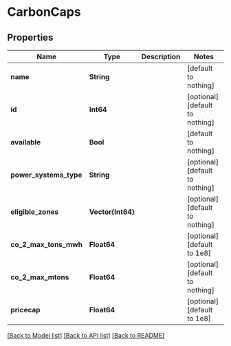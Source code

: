 # CarbonCaps


## Properties
Name | Type | Description | Notes
------------ | ------------- | ------------- | -------------
**name** | **String** |  | [default to nothing]
**id** | **Int64** |  | [optional] [default to nothing]
**available** | **Bool** |  | [default to nothing]
**power_systems_type** | **String** |  | [optional] [default to nothing]
**eligible_zones** | **Vector{Int64}** |  | [optional] [default to nothing]
**co_2_max_tons_mwh** | **Float64** |  | [optional] [default to 1e8]
**co_2_max_mtons** | **Float64** |  | [optional] [default to nothing]
**pricecap** | **Float64** |  | [optional] [default to 1e8]


[[Back to Model list]](../README.md#models) [[Back to API list]](../README.md#api-endpoints) [[Back to README]](../README.md)


